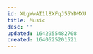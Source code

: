 ```yaml
---
id: XLgWwAI1l8XFqJ55YDMXU
title: Music
desc: ''
updated: 1642955482708
created: 1640525201521
---
```


